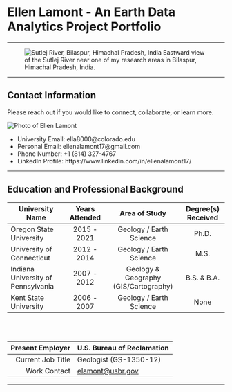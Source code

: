 # Ellen Lamont - An Earth Data Analytics Project Portfolio

---

<figure>
  <img src = "https://media.licdn.com/dms/image/C5616AQGYU-iInF6rYg/profile-displaybackgroundimage-shrink_350_1400/0/1545743236317?e=1699488000&v=beta&t=Zc6Va2m-0AHEmJP4Tb9l-fjNNjzYWZ_RRNqlbK82Np0"    
       alt = "Sutlej River, Bilaspur, Himachal Pradesh, India"
  <figcaption> Eastward view of the Sutlej River near one of my research areas in Bilaspur, Himachal Pradesh, India. </figcaption>
</figure>

---

<!DOCTYPE html>
<html>
<body>
</p>
   <h2>Contact Information</h2>
      <p>Please reach out if you would like to connect, collaborate, or learn more.</p>
      <p>
         <img src="https://media.licdn.com/dms/image/C5603AQFYTxAT-9UDUg/profile-displayphoto-shrink_200_200/0/1545744079263?e=1699488000&v=beta&t=LgP0sKGtQZCltrT10r-CvsTCUMjVkeaVfdcKIkOdk3o" alt = "Photo of Ellen Lamont" style="float:left"/><br>
        <ul> 
          <li> University Email: ella8000@colorado.edu </li>
          <li> Personal Email: ellenalamont17@gmail.com </li>
          <li> Phone Number: +1 (814) 327-4767  </li>
          <li> LinkedIn Profile: https://www.linkedin.com/in/ellenalamont17/ </li>
        </ul>
      </p>
   </body>
</html>

---

## Education and Professional Background

| University Name                     | Years Attended   | Area of Study                         | Degree(s) Received |
|-------------------------------------|:----------------:|:-------------------------------------:|:------------------:|
| Oregon State University             | 2015 - 2021      | Geology / Earth Science               | Ph.D.              |
| University of Connecticut           | 2012 - 2014      | Geology / Earth Science               | M.S.               |
| Indiana University of Pennsylvania  | 2007 - 2012      | Geology & Geography (GIS/Cartography) | B.S. & B.A.        |
| Kent State University               | 2006 - 2007      | Geology / Earth Science               | None               |

<br></br>

| Present Employer  | U.S. Bureau of Reclamation |
|------------------:|----------------------------|
| Current Job Title | Geologist (GS-1350-12)     |
| Work Contact      | elamont@usbr.gov           |


---


